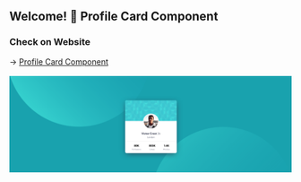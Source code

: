 ## Welcome! 👋 Profile Card Component


### Check on Website
<p> 
  →
  <a href="https://kind-raman-b4fb66.netlify.app/"> Profile Card Component
  <br />
  <br />
  <img src="https://github.com/cornelber/profile-card-component/blob/main/readme-profile-card.png" alt"Profile Card Component"/>
  </a>
</p>
